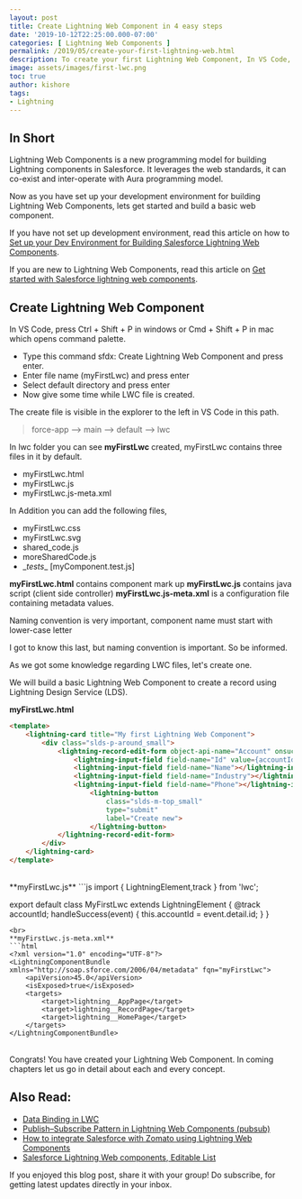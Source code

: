 ```yaml
---
layout: post
title: Create Lightning Web Component in 4 easy steps
date: '2019-10-12T22:25:00.000-07:00'
categories: [ Lightning Web Components ]
permalink: /2019/05/create-your-first-lightning-web.html
description: To create your first Lightning Web Component, In VS Code, press Ctrl + Shift + P in windows or Cmd + Shift + P in mac which opens command palette. Type this command sfdx Create Lightning Web Component and press enter.
image: assets/images/first-lwc.png
toc: true
author: kishore
tags:
- Lightning
---
```

## In Short
Lightning Web Components is a new programming model for building Lightning components in Salesforce. It leverages the web standards, it can co-exist and inter-operate with Aura programming model.

Now as you have set up your development environment for building Lightning Web Components, lets get started and build a basic web component.

If you have not set up development environment, read this article on how to [Set up your Dev Environment for Building Salesforce Lightning Web Components](/2019/05/set-up-your-dev-environment-for.html).  

If you are new to Lightning Web Components, read this article on [Get started with Salesforce lightning web components](/2019/05/get-started-with-salesforce-lightning.html).

## Create Lightning Web Component
In VS Code, press Ctrl + Shift + P in windows or Cmd + Shift + P in mac which opens command palette. 

- Type this command sfdx: Create Lightning Web Component and press enter.
- Enter file name (myFirstLwc) and press enter
- Select default directory and press enter
- Now give some time while LWC file is created.

The create file is visible in the explorer to the left in VS Code in this path.

> force-app --> main --> default --> lwc

In lwc folder you can see __myFirstLwc__ created, myFirstLwc contains three files in it by default.

- myFirstLwc.html
- myFirstLwc.js
- myFirstLwc.js-meta.xml

In Addition you can add the following files,

- myFirstLwc.css
- myFirstLwc.svg
- shared_code.js
- moreSharedCode.js
- \__tests__  [myComponent.test.js]

**myFirstLwc.html** contains component mark up
**myFirstLwc.js** contains java script (client side controller)
**myFirstLwc.js-meta.xml** is a configuration file containing metadata values.

Naming convention is very important, component name must start with lower-case letter

I got to know this last, but naming convention is important. So be informed.

As we got some knowledge regarding LWC files, let's create one.

We will build a basic Lightning Web Component to create a record using Lightning Design Service (LDS).

**myFirstLwc.html**
```html
<template>
    <lightning-card title="My first Lightning Web Component">
        <div class="slds-p-around_small">
            <lightning-record-edit-form object-api-name="Account" onsuccess={handleSuccess}>
                <lightning-input-field field-name="Id" value={accountId}></lightning-input-field>
                <lightning-input-field field-name="Name"></lightning-input-field>
                <lightning-input-field field-name="Industry"></lightning-input-field>
                <lightning-input-field field-name="Phone"></lightning-input-field><br></br>
                    <lightning-button
                        class="slds-m-top_small"
                        type="submit"
                        label="Create new">
                    </lightning-button>
            </lightning-record-edit-form>
        </div>
    </lightning-card>
</template>
```
<br>
**myFirstLwc.js**
```js
import { LightningElement,track } from 'lwc';


export default class MyFirstLwc extends LightningElement {
    @track accountId;
    handleSuccess(event) {
        this.accountId = event.detail.id;
    }
}
```
<br>
**myFirstLwc.js-meta.xml**
```html
<?xml version="1.0" encoding="UTF-8"?>
<LightningComponentBundle xmlns="http://soap.sforce.com/2006/04/metadata" fqn="myFirstLwc">
    <apiVersion>45.0</apiVersion>
    <isExposed>true</isExposed>
    <targets>
        <target>lightning__AppPage</target>
        <target>lightning__RecordPage</target>
        <target>lightning__HomePage</target>
    </targets>   
</LightningComponentBundle>
```
<br>
Congrats! You have created your Lightning Web Component. In coming chapters let us go in detail about each and every concept.

## Also Read:
- [Data Binding in LWC](/2019/05/data-binding-in-lwc.html)
- [Publish–Subscribe Pattern in Lightning Web Components (pubsub)](/2019/04/publishsubscribe-pattern-in-lightning.html)
- [How to integrate Salesforce with Zomato using Lightning Web Components](/2019/04/how-to-integrate-salesforce-with-zomato.html)
- [Salesforce Lightning Web components, Editable List](/2019/04/blog-post.html)

If you enjoyed this blog post, share it with your group!
Do subscribe, for getting latest updates directly in your inbox.